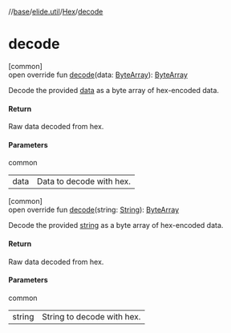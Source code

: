//[base](../../../index.md)/[elide.util](../index.md)/[Hex](index.md)/[decode](decode.md)

# decode

[common]\
open override fun [decode](decode.md)(data: [ByteArray](https://kotlinlang.org/api/latest/jvm/stdlib/kotlin/-byte-array/index.html)): [ByteArray](https://kotlinlang.org/api/latest/jvm/stdlib/kotlin/-byte-array/index.html)

Decode the provided [data](decode.md) as a byte array of hex-encoded data.

#### Return

Raw data decoded from hex.

#### Parameters

common

| | |
|---|---|
| data | Data to decode with hex. |

[common]\
open override fun [decode](decode.md)(string: [String](https://kotlinlang.org/api/latest/jvm/stdlib/kotlin/-string/index.html)): [ByteArray](https://kotlinlang.org/api/latest/jvm/stdlib/kotlin/-byte-array/index.html)

Decode the provided [string](decode.md) as a byte array of hex-encoded data.

#### Return

Raw data decoded from hex.

#### Parameters

common

| | |
|---|---|
| string | String to decode with hex. |
